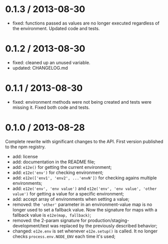 0.1.3 / 2013-08-30
==================

* fixed: functions passed as values are no longer executed regardless of
  the environment. Updated code and tests.


0.1.2 / 2013-08-30
==================

* fixed: cleaned up an unused variable.
* updated: CHANGELOG.md


0.1.1 / 2013-08-30
==================

* fixed: environment methods were not being created and tests were missing
  it. Fixed both code and tests.


0.1.0 / 2013-08-28
==================

Complete rewrite with significant changes to the API.
First version published to the npm registry.

* add: license
* add: documentation in the README file;
* add: `e12e()` for getting the current environment;
* add: `e12e('env')` for checking environment;
* add: `e12e(['env1', 'env2', ...'envN'])` for checking agains multiple
  environments;
* add: `e12e('env', 'env value')` and `e12e('env', 'env value', 'other value')`
  for getting a value for a specific environment;
* add: accept array of environments when setting a value;
* removed: the `'other'` parameter in an environment-value map is no longer
  used to set a fallback value. Now the signature for maps with a fallback
  value is `e12e(map, fallback)`;
* removed: the 2-param signature for production/staging-development/test
  was replaced by the previously described behavior;
* changed: `e12e.env` is set whenever `e12e.setup()` is called. It no
  longer checks `process.env.NODE_ENV` each time it's used;
